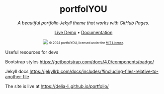 <div align="center">
  <h1>portfolYOU</h1>
  <i>A beautiful portfolio Jekyll theme that works with GitHub Pages.</i>

  <a href="https://yousinix.github.io/portfolYOU/">Live Demo</a>
  •
  <a href="https://yousinix.github.io/portfolYOU/docs/">Documentation</a>

  <a href="https://yousinix.github.io/portfolYOU"><img src="screenshot.gif"></a>
  <sub><sup>© 2024 portfolYOU, licensed under the <a href="./LICENSE">MIT License</a>.</sup></sub>
</div>

Useful resources for devs

Bootstrap styles https://getbootstrap.com/docs/4.0/components/badge/

Jekyll docs https://jekyllrb.com/docs/includes/#including-files-relative-to-another-file

The site is live at https://delia-li.github.io/portfolio/